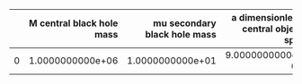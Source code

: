 |    |   M central black hole mass |   mu secondary black hole mass |   a dimensionless central object spin |   p_f final semi-latus rectum |   e_f final eccentricity |       z redshift |   dist luminosity distance in Gpc |   T inspiral duration in years |
|---:|----------------------------:|-------------------------------:|--------------------------------------:|------------------------------:|-------------------------:|-----------------:|----------------------------------:|-------------------------------:|
|  0 |            1.0000000000e+06 |               1.0000000000e+01 |                      9.0000000000e-01 |              2.4286931235e+00 |         1.0000000000e-02 | 1.0000000000e+00 |                  6.8770989824e+00 |               1.0000000000e-01 |